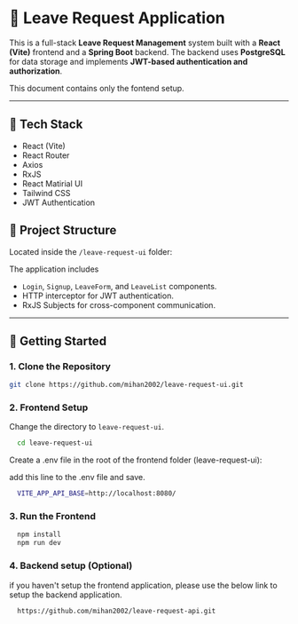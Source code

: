 # 📝 Leave Request Application

This is a full-stack **Leave Request Management** system built with a **React (Vite)** frontend and a **Spring Boot** backend. The backend uses **PostgreSQL** for data storage and implements **JWT-based authentication and authorization**.

This document contains only the fontend setup.

---

## 🔧 Tech Stack

- React (Vite)
- React Router
- Axios
- RxJS
- React Matirial UI
- Tailwind CSS
- JWT Authentication

## 📁 Project Structure

Located inside the `/leave-request-ui` folder:

The application includes

- `Login`, `Signup`, `LeaveForm`, and `LeaveList` components.
- HTTP interceptor for JWT authentication.
- RxJS Subjects for cross-component communication.

---

## 🚀 Getting Started

### 1. Clone the Repository

```bash
git clone https://github.com/mihan2002/leave-request-ui.git
```

### 2. Frontend Setup

Change the directory to `leave-request-ui`.

```bash
  cd leave-request-ui
```

Create a .env file in the root of the frontend folder (leave-request-ui):

add this line to the .env file and save.

```bash
  VITE_APP_API_BASE=http://localhost:8080/
```

### 3. Run the Frontend

```bash
  npm install
  npm run dev
```

### 4. Backend setup (Optional)
 if you haven't setup the frontend application, please use the below link to setup the backend application.
```bash
  https://github.com/mihan2002/leave-request-api.git
```
